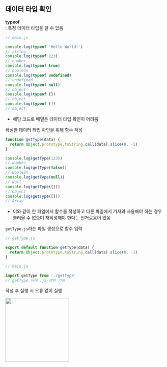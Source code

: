 ## 데이터 타입 확인

**typeof**  
: 특정 데이터 타입을 알 수 있음

```jsx
// main.js

console.log(typeof 'Hello World!')
// string
console.log(typeof 123)
// number
console.log(typeof true)
// boolean
console.log(typeof undefined)
// undefined
console.log(typeof null)
// object
console.log(typeof {})
// object
console.log(typeof [])
// object
```

- 해당 코드로 배열은 데이터 타입 확인이 어려움

확실한 데이터 타입 확인을 위해 함수 작성

```jsx
function getType(data) {
  return Object.prototype.toString.call(data).slice(8, -1)
}

console.log(getType(123))
// Number
console.log(getType(false))
// Boolean
console.log(getType(null))
// Null
console.log(getType({}))
// Object
console.log(getType([]))
// Array
```

- 이와 같이 한 파일에서 함수를 작성하고 다른 파일에서 가져와 사용해야 하는 경우 불러올 수 없으며 재작성해야 한다는 번거로움이 있음

`getType.js`라는 파일 생성으로 함수 입력

```jsx
// getType.js

export default function getType(data) {
  return Object.prototype.toString.call(data).slice(8, -1)
}
```

```jsx
// main.js

import getType from './getType'
// getType 뒤에 .js 생략 가능
```

작성 후 실행 시 오류 없이 실행

<img src="https://s3.us-west-2.amazonaws.com/secure.notion-static.com/cd4ae5b0-88df-44ee-960a-9f0088786230/Untitled.png?X-Amz-Algorithm=AWS4-HMAC-SHA256&X-Amz-Credential=AKIAT73L2G45O3KS52Y5%2F20210731%2Fus-west-2%2Fs3%2Faws4_request&X-Amz-Date=20210731T175520Z&X-Amz-Expires=86400&X-Amz-Signature=3c70739028d272f4bc9dc767bd4c07ae412d25e2bfde21f5f261f21bd7c86cfa&X-Amz-SignedHeaders=host&response-content-disposition=filename%20%3D%22Untitled.png%22" width="200px" />

